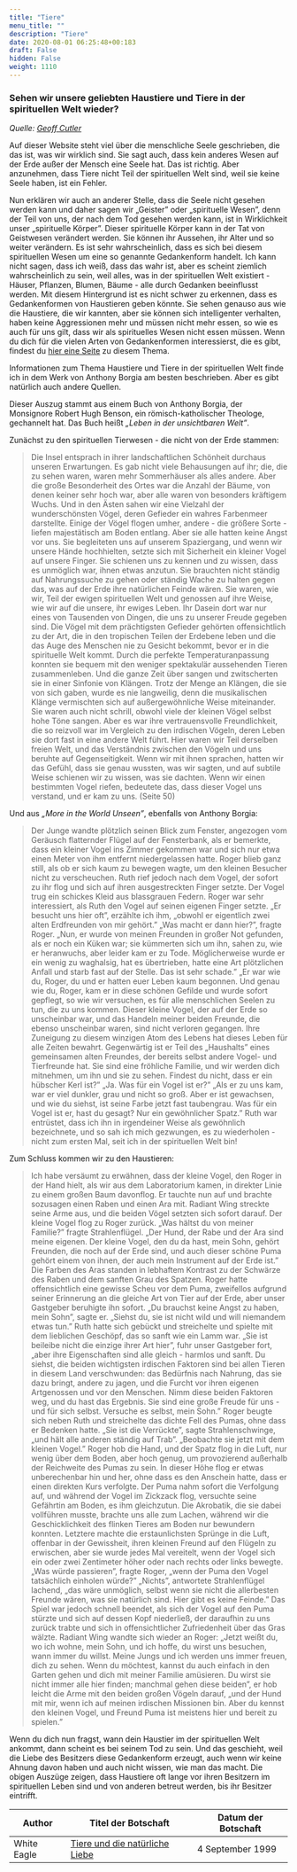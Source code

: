 ```yaml
---
title: "Tiere"
menu_title: ""
description: "Tiere"
date: 2020-08-01 06:25:48+00:183
draft: False
hidden: False
weight: 1110
---
```

### Sehen wir unsere geliebten Haustiere und Tiere in der spirituellen Welt wieder?

*Quelle: [Geoff Cutler](https://new-birth.net/life-after-death/pets-in-the-spirit-world/)*

Auf dieser Website steht viel über die menschliche Seele geschrieben, die das ist, was wir wirklich sind. Sie sagt auch, dass kein anderes Wesen auf der Erde außer der Mensch eine Seele hat. Das ist richtig. Aber anzunehmen, dass Tiere nicht Teil der spirituellen Welt sind, weil sie keine Seele haben, ist ein Fehler.

Nun erklären wir auch an anderer Stelle, dass die Seele nicht gesehen werden kann und daher sagen wir „Geister” oder „spirituelle Wesen”, denn der Teil von uns, der nach dem Tod gesehen werden kann, ist in Wirklichkeit unser „spirituelle Körper”. Dieser spirituelle Körper kann in der Tat von Geistwesen verändert werden. Sie können ihr Aussehen, ihr Alter und so weiter verändern. Es ist sehr wahrscheinlich, dass es sich bei diesem spirituellen Wesen um eine so genannte Gedankenform handelt. Ich kann nicht sagen, dass ich weiß, dass das wahr ist, aber es scheint ziemlich wahrscheinlich zu sein, weil alles, was in der spirituellen Welt existiert - Häuser, Pflanzen, Blumen, Bäume - alle durch Gedanken beeinflusst werden. Mit diesem Hintergrund ist es nicht schwer zu erkennen, dass es Gedankenformen von Haustieren geben könnte. Sie sehen genauso aus wie die Haustiere, die wir kannten, aber sie können sich intelligenter verhalten, haben keine Aggressionen mehr und müssen nicht mehr essen, so wie es auch für uns gilt, dass wir als spirituelles Wesen nicht essen müssen. Wenn du dich für die vielen Arten von Gedankenformen interessierst, die es gibt, findest du [hier eine Seite](/das-leben-nach-dem-tod/gedanken-und-gedankenformen/) zu diesem Thema.

Informationen zum Thema Haustiere und Tiere in der spirituellen Welt finde ich in dem Werk von Anthony Borgia am besten beschrieben. Aber es gibt natürlich auch andere Quellen.

Dieser Auszug stammt aus einem Buch von Anthony Borgia, der Monsignore Robert Hugh Benson, ein römisch-katholischer Theologe, gechannelt hat. Das Buch heißt *„Leben in der unsichtbaren Welt”*.

Zunächst zu den spirituellen Tierwesen - die nicht von der Erde stammen:

> Die Insel entsprach in ihrer landschaftlichen Schönheit durchaus unseren Erwartungen. Es gab nicht viele Behausungen auf ihr; die, die zu sehen waren, waren mehr Sommerhäuser als alles andere. Aber die große Besonderheit des Ortes war die Anzahl der Bäume, von denen keiner sehr hoch war, aber alle waren von besonders kräftigem Wuchs. Und in den Ästen sahen wir eine Vielzahl der wunderschönsten Vögel, deren Gefieder ein wahres Farbenmeer darstellte. Einige der Vögel flogen umher, andere - die größere Sorte - liefen majestätisch am Boden entlang. Aber sie alle hatten keine Angst vor uns. Sie begleiteten uns auf unserem Spaziergang, und wenn wir unsere Hände hochhielten, setzte sich mit Sicherheit ein kleiner Vogel auf unsere Finger. Sie schienen uns zu kennen und zu wissen, dass es unmöglich war, ihnen etwas anzutun. Sie brauchten nicht ständig auf Nahrungssuche zu gehen oder ständig Wache zu halten gegen das, was auf der Erde ihre natürlichen Feinde wären. Sie waren, wie wir, Teil der ewigen spirituellen Welt und genossen auf ihre Weise, wie wir auf die unsere, ihr ewiges Leben. Ihr Dasein dort war nur eines von Tausenden von Dingen, die uns zu unserer Freude gegeben sind. Die Vögel mit dem prächtigsten Gefieder gehörten offensichtlich zu der Art, die in den tropischen Teilen der Erdebene leben und die das Auge des Menschen nie zu Gesicht bekommt, bevor er in die spirituelle Welt kommt. Durch die perfekte Temperaturanpassung konnten sie bequem mit den weniger spektakulär aussehenden Tieren zusammenleben. Und die ganze Zeit über sangen und zwitscherten sie in einer Sinfonie von Klängen. Trotz der Menge an Klängen, die sie von sich gaben, wurde es nie langweilig, denn die musikalischen Klänge vermischten sich auf außergewöhnliche Weise miteinander. Sie waren auch nicht schrill, obwohl viele der kleinen Vögel selbst hohe Töne sangen. Aber es war ihre vertrauensvolle Freundlichkeit, die so reizvoll war im Vergleich zu den irdischen Vögeln, deren Leben sie dort fast in eine andere Welt führt. Hier waren wir Teil derselben freien Welt, und das Verständnis zwischen den Vögeln und uns beruhte auf Gegenseitigkeit. Wenn wir mit ihnen sprachen, hatten wir das Gefühl, dass sie genau wussten, was wir sagten, und auf subtile Weise schienen wir zu wissen, was sie dachten. Wenn wir einen bestimmten Vogel riefen, bedeutete das, dass dieser Vogel uns verstand, und er kam zu uns. (Seite 50)

Und aus *„More in the World Unseen”*, ebenfalls von Anthony Borgia:

> Der Junge wandte plötzlich seinen Blick zum Fenster, angezogen vom Geräusch flatternder Flügel auf der Fensterbank, als er bemerkte, dass ein kleiner Vogel ins Zimmer gekommen war und sich nur etwa einen Meter von ihm entfernt niedergelassen hatte. Roger blieb ganz still, als ob er sich kaum zu bewegen wagte, um den kleinen Besucher nicht zu verscheuchen. Ruth rief jedoch nach dem Vogel, der sofort zu ihr flog und sich auf ihren ausgestreckten Finger setzte. Der Vogel trug ein schickes Kleid aus blassgrauen Federn. Roger war sehr interessiert, als Ruth den Vogel auf seinen eigenen Finger setzte. „Er besucht uns hier oft”, erzählte ich ihm, „obwohl er eigentlich zwei alten Erdfreunden von mir gehört.” „Was macht er dann hier?”, fragte Roger. „Nun, er wurde von meinen Freunden in großer Not gefunden, als er noch ein Küken war; sie kümmerten sich um ihn, sahen zu, wie er heranwuchs, aber leider kam er zu Tode. Möglicherweise wurde er ein wenig zu waghalsig, hat es übertrieben, hatte eine Art plötzlichen Anfall und starb fast auf der Stelle. Das ist sehr schade.” „Er war wie du, Roger, du und er hatten euer Leben kaum begonnen. Und genau wie du, Roger, kam er in diese schönen Gefilde und wurde sofort gepflegt, so wie wir versuchen, es für alle menschlichen Seelen zu tun, die zu uns kommen. Dieser kleine Vogel, der auf der Erde so unscheinbar war, und das Handeln meiner beiden Freunde, die ebenso unscheinbar waren, sind nicht verloren gegangen. Ihre Zuneigung zu diesem winzigen Atom des Lebens hat dieses Leben für alle Zeiten bewahrt. Gegenwärtig ist er Teil des „Haushalts” eines gemeinsamen alten Freundes, der bereits selbst andere Vogel- und Tierfreunde hat. Sie sind eine fröhliche Familie, und wir werden dich mitnehmen, um ihn und sie zu sehen. Findest du nicht, dass er ein hübscher Kerl ist?” „Ja. Was für ein Vogel ist er?” „Als er zu uns kam, war er viel dunkler, grau und nicht so groß. Aber er ist gewachsen, und wie du siehst, ist seine Farbe jetzt fast taubengrau. Was für ein Vogel ist er, hast du gesagt? Nur ein gewöhnlicher Spatz.” Ruth war entrüstet, dass ich ihn in irgendeiner Weise als gewöhnlich bezeichnete, und so sah ich mich gezwungen, es zu wiederholen - nicht zum ersten Mal, seit ich in der spirituellen Welt bin!

Zum Schluss kommen wir zu den Haustieren:

> Ich habe versäumt zu erwähnen, dass der kleine Vogel, den Roger in der Hand hielt, als wir aus dem Laboratorium kamen, in direkter Linie zu einem großen Baum davonflog. Er tauchte nun auf und brachte sozusagen einen Raben und einen Ara mit. Radiant Wing streckte seine Arme aus, und die beiden Vögel setzten sich sofort darauf. Der kleine Vogel flog zu Roger zurück. „Was hältst du von meiner Familie?” fragte Strahlenflügel. „Der Hund, der Rabe und der Ara sind meine eigenen. Der kleine Vogel, den du da hast, mein Sohn, gehört Freunden, die noch auf der Erde sind, und auch dieser schöne Puma gehört einem von ihnen, der auch mein Instrument auf der Erde ist.” Die Farben des Aras standen in lebhaftem Kontrast zu der Schwärze des Raben und dem sanften Grau des Spatzen. Roger hatte offensichtlich eine gewisse Scheu vor dem Puma, zweifellos aufgrund seiner Erinnerung an die gleiche Art von Tier auf der Erde, aber unser Gastgeber beruhigte ihn sofort. „Du brauchst keine Angst zu haben, mein Sohn”, sagte er. „Siehst du, sie ist nicht wild und will niemandem etwas tun.” Ruth hatte sich gebückt und streichelte und spielte mit dem lieblichen Geschöpf, das so sanft wie ein Lamm war. „Sie ist beileibe nicht die einzige ihrer Art hier”, fuhr unser Gastgeber fort, „aber ihre Eigenschaften sind alle gleich - harmlos und sanft. Du siehst, die beiden wichtigsten irdischen Faktoren sind bei allen Tieren in diesem Land verschwunden: das Bedürfnis nach Nahrung, das sie dazu bringt, andere zu jagen, und die Furcht vor ihren eigenen Artgenossen und vor den Menschen. Nimm diese beiden Faktoren weg, und du hast das Ergebnis. Sie sind eine große Freude für uns - und für sich selbst. Versuche es selbst, mein Sohn.” Roger beugte sich neben Ruth und streichelte das dichte Fell des Pumas, ohne dass er Bedenken hatte. „Sie ist die Verrückte”, sagte Strahlenschwinge, „und hält alle anderen ständig auf Trab”. „Beobachte sie jetzt mit dem kleinen Vogel.” Roger hob die Hand, und der Spatz flog in die Luft, nur wenig über dem Boden, aber hoch genug, um provozierend außerhalb der Reichweite des Pumas zu sein. In dieser Höhe flog er etwas unberechenbar hin und her, ohne dass es den Anschein hatte, dass er einen direkten Kurs verfolgte. Der Puma nahm sofort die Verfolgung auf, und während der Vogel im Zickzack flog, versuchte seine Gefährtin am Boden, es ihm gleichzutun. Die Akrobatik, die sie dabei vollführen musste, brachte uns alle zum Lachen, während wir die Geschicklichkeit des flinken Tieres am Boden nur bewundern konnten. Letztere machte die erstaunlichsten Sprünge in die Luft, offenbar in der Gewissheit, ihren kleinen Freund auf den Flügeln zu erwischen, aber sie wurde jedes Mal vereitelt, wenn der Vogel sich ein oder zwei Zentimeter höher oder nach rechts oder links bewegte. „Was würde passieren”, fragte Roger, „wenn der Puma den Vogel tatsächlich einholen würde?” „Nichts”, antwortete Strahlenflügel lachend, „das wäre unmöglich, selbst wenn sie nicht die allerbesten Freunde wären, was sie natürlich sind. Hier gibt es keine Feinde.” Das Spiel war jedoch schnell beendet, als sich der Vogel auf den Puma stürzte und sich auf dessen Kopf niederließ, der daraufhin zu uns zurück trabte und sich in offensichtlicher Zufriedenheit über das Gras wälzte. Radiant Wing wandte sich wieder an Roger: „Jetzt weißt du, wo ich wohne, mein Sohn, und ich hoffe, du wirst uns besuchen, wann immer du willst. Meine Jungs und ich werden uns immer freuen, dich zu sehen. Wenn du möchtest, kannst du auch einfach in den Garten gehen und dich mit meiner Familie amüsieren. Du wirst sie nicht immer alle hier finden; manchmal gehen diese beiden”, er hob leicht die Arme mit den beiden großen Vögeln darauf, „und der Hund mit mir, wenn ich auf meinen irdischen Missionen bin. Aber du kennst den kleinen Vogel, und Freund Puma ist meistens hier und bereit zu spielen.”

Wenn du dich nun fragst, wann dein Haustier im der spirituellen Welt ankommt, dann scheint es bei seinem Tod zu sein. Und das geschieht, weil die Liebe des Besitzers diese Gedankenform erzeugt, auch wenn wir keine Ahnung davon haben und auch nicht wissen, wie man das macht. Die obigen Auszüge zeigen, dass Haustiere oft lange vor ihren Besitzern im spirituellen Leben sind und von anderen betreut werden, bis ihr Besitzer eintrifft.

**Author** | **Titel der Botschaft** | **Datum der Botschaft**  
---|---|---
White Eagle | [Tiere und die natürliche Liebe](/aktuelle-botschaften/aktuelle-botschaften-in-reihenfolge-des-datums/aktuelle-botschaften-1995-1999/tiere-und-die-natuerliche-liebe-ar-white-eagle-4-september-1999/) | 4 September 1999
